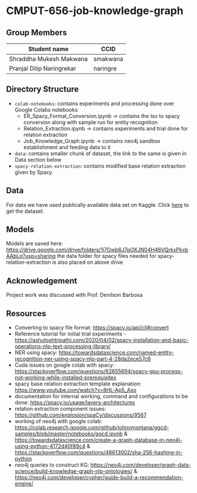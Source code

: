 # CMPUT-656-job-knowledge-graph

## Group Members
|Student name| CCID |
|------------|------|
| Shraddha Mukesh Makwana     | smakwana |
| Pranjal Dilip Naringrekar   | naringre |


## Directory Structure
- `colab-notebooks`: contains experiments and processing done over Google Colabs notebooks
     - ER_Spacy_Format_Conversion.ipynb -> contains the tsv to spacy conversion along with sample run for entity recognition
     - Relation_Extraction.ipynb -> contains experiments and trial done for relation extraction
     - Job_Knowledge_Graph.ipynb -> contains neo4j sandbox establishment and feeding data to it
- `data`: contains smaller chunk of dataset, the link to the same is given in Data section below 
- `spacy-relation-extraction`: contains modified base relation extraction given by Spacy

## Data
For data we have used publically available data set on Kaggle. Click [here](https://www.kaggle.com/datasets/airiddha/trainrev1) to get the dataset.

## Models
Models are saved here: https://drive.google.com/drive/folders/1j7Owb6J7pOXJN04H46VQrkxPkxbAAbLq?usp=sharing
the data folder for spacy files needed for spacy-relation-extraction is also placed on above drive

## Acknowledgement 
Project work was discussed with Prof. Denilson Barbosa

## Resources 
- Converting to spacy file format: https://spacy.io/api/cli#convert
- Reference tutorial for initial trial experiments - https://ashutoshtripathi.com/2020/04/02/spacy-installation-and-basic-operations-nlp-text-processing-library/
- NER using spacy: https://towardsdatascience.com/named-entity-recognition-ner-using-spacy-nlp-part-4-28da2ece57c6
- Cuda issues on google colab with spacy: https://stackoverflow.com/questions/62655694/spacy-gpu-process-not-working-while-installed-prerequisites
- spacy base relation extraction template explanation: https://www.youtube.com/watch?v=8HL-Ap5_Axo
- documentation for internal working, command and configurations to be done: https://spacy.io/usage/layers-architectures
- relation extraction component issues: https://github.com/explosion/spaCy/discussions/9567
- working of neo4j with google colab: https://colab.research.google.com/github/johnymontana/ggcd-samples/blob/master/notebooks/ggcd.ipynb & https://towardsdatascience.com/create-a-graph-database-in-neo4j-using-python-4172d40f89c4 & https://stackoverflow.com/questions/48613002/sha-256-hashing-in-python
- neo4j queries to construct KG: https://neo4j.com/developer/graph-data-science/build-knowledge-graph-nlp-ontologies/ & https://neo4j.com/developer/cypher/guide-build-a-recommendation-engine/
